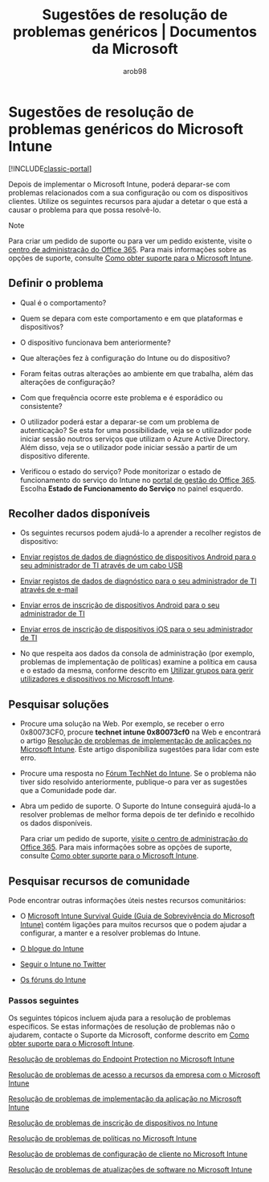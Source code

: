 ﻿---
title: "Sugestões de resolução de problemas genéricos | Documentos da Microsoft"
description: Recursos gerais para ajudar a resolver problemas com o Intune.
keywords: 
author: arob98
ms.author: angrobe
manager: angrobe
ms.date: 12/08/2016
ms.topic: article
ms.prod: 
ms.service: microsoft-intune
ms.technology: 
ms.assetid: c86a4e4a-6b9f-4835-a3d3-61a3f5f4c1ec
ms.reviewer: tscott
ms.suite: ems
ms.custom: intune-classic
translationtype: Human Translation
ms.sourcegitcommit: d05c9d7a78474c19e142bca94e232289fbfba1d9
ms.openlocfilehash: ef6c482a45a7c759cec1062b129d2644562d0da2
ms.lasthandoff: 01/10/2017


---

# <a name="general-troubleshooting-tips-for-microsoft-intune"></a>Sugestões de resolução de problemas genéricos do Microsoft Intune

[!INCLUDE[classic-portal](../includes/classic-portal.md)]

Depois de implementar o Microsoft Intune, poderá deparar-se com problemas relacionados com a sua configuração ou com os dispositivos clientes. Utilize os seguintes recursos para ajudar a detetar o que está a causar o problema para que possa resolvê-lo.

> [!NOTE]
> Para criar um pedido de suporte ou para ver um pedido existente, visite o [centro de administração do Office 365](https://portal.office.com/admin/default.aspx). Para mais informações sobre as opções de suporte, consulte [Como obter suporte para o Microsoft Intune](how-to-get-support-for-microsoft-intune.md).

## <a name="define-the-problem"></a>Definir o problema

-   Qual é o comportamento?

-   Quem se depara com este comportamento e em que plataformas e dispositivos?

-   O dispositivo funcionava bem anteriormente?

-   Que alterações fez à configuração do Intune ou do dispositivo?

-   Foram feitas outras alterações ao ambiente em que trabalha, além das alterações de configuração?

-   Com que frequência ocorre este problema e é esporádico ou consistente?

-   O utilizador poderá estar a deparar-se com um problema de autenticação? Se esta for uma possibilidade, veja se o utilizador pode iniciar sessão noutros serviços que utilizam o Azure Active Directory. Além disso, veja se o utilizador pode iniciar sessão a partir de um dispositivo diferente.

-   Verificou o estado do serviço? Pode monitorizar o estado de funcionamento do serviço do Intune no [portal de gestão do Office 365](https://portal.office.com/Admin/Default.aspx). Escolha **Estado de Funcionamento do Serviço** no painel esquerdo.

## <a name="collect-available-data"></a>Recolher dados disponíveis

-   Os seguintes recursos podem ajudá-lo a aprender a recolher registos de dispositivo:
  - [Enviar registos de dados de diagnóstico de dispositivos Android para o seu administrador de TI através de um cabo USB](/intune/enduser/send-diagnostic-data-logs-to-your-it-administrator-using-a-usb-cable-android)
  - [Enviar registos de dados de diagnóstico para o seu administrador de TI através de e-mail](/intune/enduser/send-diagnostic-data-logs-to-your-it-administrator-using-email-android)
  - [Enviar erros de inscrição de dispositivos Android para o seu administrador de TI](/intune/enduser/send-enrollment-errors-to-your-it-administrator-android)
  - [Enviar erros de inscrição de dispositivos iOS para o seu administrador de TI](/intune/enduser/send-errors-to-your-it-admin-ios)

-   No que respeita aos dados da consola de administração (por exemplo, problemas de implementação de políticas) examine a política em causa e o estado da mesma, conforme descrito em [Utilizar grupos para gerir utilizadores e dispositivos no Microsoft Intune](/intune/deploy-use/use-groups-to-manage-users-and-devices-with-microsoft-intune).

## <a name="research-the-solution"></a>Pesquisar soluções

-   Procure uma solução na Web. Por exemplo, se receber o erro 0x80073CF0, procure **technet intune 0x80073cf0** na Web e encontrará o artigo [Resolução de problemas de implementação de aplicações no Microsoft Intune](troubleshoot-app-deployment-problems-in-microsoft-intune.md). Este artigo disponibiliza sugestões para lidar com este erro.

-   Procure uma resposta no [Fórum TechNet do Intune](https://social.technet.microsoft.com/Forums/en-US/home?forum=microsoftintuneprod).  Se o problema não tiver sido resolvido anteriormente, publique-o para ver as sugestões que a Comunidade pode dar.

-   Abra um pedido de suporte. O Suporte do Intune conseguirá ajudá-lo a resolver problemas de melhor forma depois de ter definido e recolhido os dados disponíveis.

    Para criar um pedido de suporte, [visite o centro de administração do Office 365](https://portal.office.com/admin/default.aspx). Para mais informações sobre as opções de suporte, consulte [Como obter suporte para o Microsoft Intune](how-to-get-support-for-microsoft-intune.md).

## <a name="find-community-resources"></a>Pesquisar recursos de comunidade
Pode encontrar outras informações úteis nestes recursos comunitários:

-   O [Microsoft Intune Survival Guide (Guia de Sobrevivência do Microsoft Intune)](http://social.technet.microsoft.com/wiki/contents/articles/23431.microsoft-intune-survival-guide.aspx) contém ligações para muitos recursos que o podem ajudar a configurar, a manter e a resolver problemas do Intune.

-   [O blogue do Intune](http://blogs.technet.com/b/windowsintune/)

-   [Seguir o Intune no Twitter](https://twitter.com/MSIntune)

-   [Os fóruns do Intune](https://social.technet.microsoft.com/Forums/home?category=microsoftintune&filter=alltypes&sort=lastpostdesc)

### <a name="next-steps"></a>Passos seguintes
Os seguintes tópicos incluem ajuda para a resolução de problemas específicos. Se estas informações de resolução de problemas não o ajudarem, contacte o Suporte da Microsoft, conforme descrito em [Como obter suporte para o Microsoft Intune](how-to-get-support-for-microsoft-intune.md).

[Resolução de problemas do Endpoint Protection no Microsoft Intune](troubleshoot-endpoint-protection-in-microsoft-intune.md)

[Resolução de problemas de acesso a recursos da empresa com o Microsoft Intune](troubleshoot-company-resource-access-problems-with-microsoft-intune.md)

[Resolução de problemas de implementação da aplicação no Microsoft Intune](troubleshoot-app-deployment-problems-in-microsoft-intune.md)

[Resolução de problemas de inscrição de dispositivos no Intune](troubleshoot-device-enrollment-in-intune.md)

[Resolução de problemas de políticas no Microsoft Intune](troubleshoot-policies-in-microsoft-intune.md)

[Resolução de problemas de configuração de cliente no Microsoft Intune](troubleshoot-client-setup-in-microsoft-intune.md)

[Resolução de problemas de atualizações de software no Microsoft Intune](troubleshoot-software-updates-in-microsoft-intune.md)


